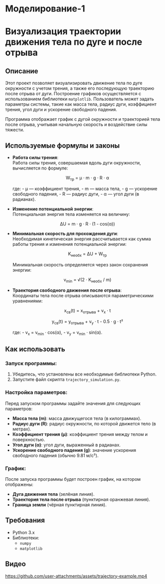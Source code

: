 # Моделирование-1
# Визуализация траектории движения тела по дуге и после отрыва

## Описание

Этот проект позволяет визуализировать движение тела по дуге окружности с учетом трения, а также его последующую траекторию после отрыва от дуги. Построение графиков осуществляется с использованием библиотеки `matplotlib`. Пользователь может задать параметры системы, такие как масса тела, радиус дуги, коэффициент трения, угол дуги и ускорение свободного падения.

Программа отображает график с дугой окружности и траекторией тела после отрыва, учитывая начальную скорость и воздействие силы тяжести.

## Используемые формулы и законы

- **Работа силы трения**:  
  Работа силы трения, совершаемая вдоль дуги окружности, вычисляется по формуле:  
  <p align="center">
    W<sub>тр</sub> = μ · m · g · R · α
  </p>  
  где:
  - μ — коэффициент трения,
  - m — масса тела,
  - g — ускорение свободного падения,
  - R — радиус дуги,
  - α — угол дуги (в радианах).

- **Изменение потенциальной энергии**:  
  Потенциальная энергия тела изменяется на величину:  
  <p align="center">
    ΔU = m · g · R · (1 - cos(α))
  </p>  

- **Минимальная скорость для прохождения дуги**:  
  Необходимая кинетическая энергия рассчитывается как сумма работы трения и изменения потенциальной энергии:  
  <p align="center">
    K<sub>необх</sub> = ΔU + W<sub>тр</sub>
  </p>  
  Минимальная скорость определяется через закон сохранения энергии:  
  <p align="center">
    v<sub>min</sub> = √(2 · K<sub>необх</sub> / m)
  </p>  

- **Траектория свободного движения после отрыва**:  
  Координаты тела после отрыва описываются параметрическими уравнениями:  
  <p align="center">
    x<sub>св</sub>(t) = x<sub>отрыва</sub> + v<sub>x</sub> · t
  </p>  
  <p align="center">
    y<sub>св</sub>(t) = y<sub>отрыва</sub> + v<sub>y</sub> · t - 0.5 · g · t²
  </p>  
  где:
  - v<sub>x</sub> = v<sub>min</sub> · cos(α),
  - v<sub>y</sub> = v<sub>min</sub> · sin(α).

## Как использовать

### Запуск программы:

1. Убедитесь, что установлены все необходимые библиотеки Python.
2. Запустите файл скрипта `trajectory_simulation.py`.

### Настройка параметров:

Перед запуском программы задайте значения для следующих параметров:
- **Масса тела (m)**: масса движущегося тела (в килограммах).
- **Радиус дуги (R)**: радиус окружности, по которой движется тело (в метрах).
- **Коэффициент трения (μ)**: коэффициент трения между телом и поверхностью.
- **Угол дуги (α)**: угол дуги, выраженный в радианах.
- **Ускорение свободного падения (g)**: значение ускорения свободного падения (обычно 9.81 м/с²).

### График:

После запуска программы будет построен график, на котором отображены:
- **Дуга движения тела** (зелёная линия).
- **Траектория тела после отрыва** (пунктирная оранжевая линия).
- **Граница земли** (чёрная пунктирная линия).

## Требования

- Python 3.x
- Библиотеки:
  - `numpy`
  - `matplotlib`

## Видео
https://github.com/user-attachments/assets/trajectory-example.mp4
